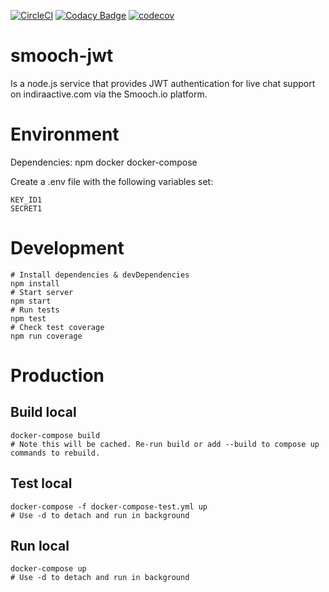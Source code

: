 [![CircleCI](https://circleci.com/gh/indira-active/smooch-jwt.svg?style=svg)](https://circleci.com/gh/indira-active/smooch-jwt)
[![Codacy Badge](https://api.codacy.com/project/badge/Grade/b255419a3acc43f1aafb5f0bf2c8a94f)](https://www.codacy.com?utm_source=github.com&amp;utm_medium=referral&amp;utm_content=indira-active/smooch-jwt&amp;utm_campaign=Badge_Grade)
[![codecov](https://codecov.io/gh/indira-active/smooch-jwt/branch/master/graph/badge.svg?token=08UPViGYsf)](https://codecov.io/gh/indira-active/smooch-jwt)

# smooch-jwt
Is a node.js service that provides JWT authentication for live chat support on indiraactive.com via the Smooch.io platform.

# Environment
Dependencies:
	npm
	docker
	docker-compose

Create a .env file with the following variables set:  

    KEY_ID1  
    SECRET1


# Development
    # Install dependencies & devDependencies
    npm install
    # Start server
    npm start
    # Run tests
    npm test
    # Check test coverage
    npm run coverage


# Production
## Build local
    docker-compose build
    # Note this will be cached. Re-run build or add --build to compose up commands to rebuild.

## Test local
    docker-compose -f docker-compose-test.yml up
    # Use -d to detach and run in background

## Run local
    docker-compose up 
    # Use -d to detach and run in background
